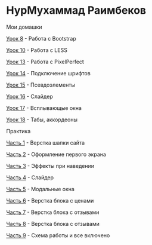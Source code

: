 # НурМухаммад Раимбеков
Мои домашки

[Урок 8](raimbekovnm.github.io/lesson_8/ "Домашка") - Работа с Bootstrap

[Урок 10](https://raimbekovnm.github.io/lesson_10/src/ "Моя домашка") - Работа с LESS

[Урок 13](raimbekovnm.github.io/lesson_13/ "Домашка") - Работа с PixelPerfect

[Урок 14](raimbekovnm.github.io/lesson_14/ "Домашка") - Подключение шрифтов

[Урок 15](raimbekovnm.github.io/lesson_15/ "Домашка") - Псевдоэлементы

[Урок 16](raimbekovnm.github.io/lesson_16/ "Домашка") - Слайдер

[Урок 17](raimbekovnm.github.io/lesson_17/ "Домашка") - Всплывающые окна

[Урок 18](raimbekovnm.github.io/lesson_18/ "Домашка") - Табы, аккордеоны

Практика

[Часть 1](raimbekovnm.github.io/practice_part_one/ "Практика") - Верстка шапки сайта

[Часть 2](https://raimbekovnm.github.io/practice_part_two/ "Практика") - Оформление первого экрана

[Часть 3](https://raimbekovnm.github.io/practice_part_three/ "Практика") - Эффекты при наведении

[Часть 4](https://raimbekovnm.github.io/practice_part_four/ "Практика") - Слайдер

[Часть 5](https://raimbekovnm.github.io/practice_part_five/ "Практика") - Модальные окна

[Часть 6](https://raimbekovnm.github.io/practice_part_six/ "Практика") - Верстка блока с ценами

[Часть 7](https://raimbekovnm.github.io/practice_part_seven/ "Практика") - Верстка блока с отзывами 

[Часть 8](https://raimbekovnm.github.io/practice_part_eight/ "Практика") - Верстка блока с отзывами

[Часть 9](https://raimbekovnm.github.io/practice_part_nine/ "Практика") - Схема работы и все включено
